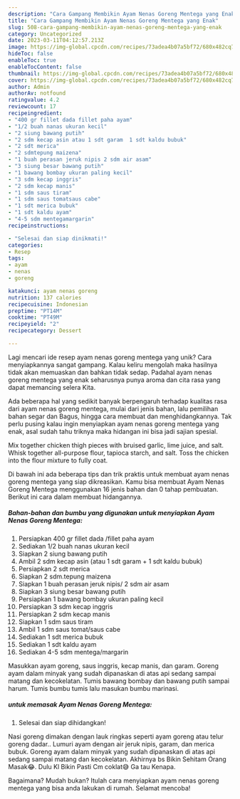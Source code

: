 ```yaml
---
description: "Cara Gampang Membikin Ayam Nenas Goreng Mentega yang Enak"
title: "Cara Gampang Membikin Ayam Nenas Goreng Mentega yang Enak"
slug: 508-cara-gampang-membikin-ayam-nenas-goreng-mentega-yang-enak
category: Uncategorized
date: 2023-03-11T04:12:57.213Z
image: https://img-global.cpcdn.com/recipes/73adea4b07a5bf72/680x482cq70/ayam-nenas-goreng-mentega-foto-resep-utama.jpg
hideToc: false
enableToc: true
enableTocContent: false
thumbnail: https://img-global.cpcdn.com/recipes/73adea4b07a5bf72/680x482cq70/ayam-nenas-goreng-mentega-foto-resep-utama.jpg
cover: https://img-global.cpcdn.com/recipes/73adea4b07a5bf72/680x482cq70/ayam-nenas-goreng-mentega-foto-resep-utama.jpg
author: Admin
authorAv: notfound
ratingvalue: 4.2
reviewcount: 17
recipeingredient:
- "400 gr fillet dada fillet paha ayam"
- "1/2 buah nanas ukuran kecil"
- "2 siung bawang putih"
- "2 sdm kecap asin atau 1 sdt garam  1 sdt kaldu bubuk"
- "2 sdt merica"
- "2 sdmtepung maizena"
- "1 buah perasan jeruk nipis 2 sdm air asam"
- "3 siung besar bawang putih"
- "1 bawang bombay ukuran paling kecil"
- "3 sdm kecap inggris"
- "2 sdm kecap manis"
- "1 sdm saus tiram"
- "1 sdm saus tomatsaus cabe"
- "1 sdt merica bubuk"
- "1 sdt kaldu ayam"
- "4-5 sdm mentegamargarin"
recipeinstructions:

- "Selesai dan siap dinikmati!"
categories:
- Resep
tags:
- ayam
- nenas
- goreng

katakunci: ayam nenas goreng 
nutrition: 137 calories
recipecuisine: Indonesian
preptime: "PT14M"
cooktime: "PT49M"
recipeyield: "2"
recipecategory: Dessert

---
```





Lagi mencari ide resep ayam nenas goreng mentega yang unik? Cara menyiapkannya sangat gampang. Kalau keliru mengolah maka hasilnya tidak akan memuaskan dan bahkan tidak sedap. Padahal ayam nenas goreng mentega yang enak seharusnya punya aroma dan cita rasa yang dapat memancing selera Kita.





Ada beberapa hal yang sedikit banyak berpengaruh terhadap kualitas rasa dari ayam nenas goreng mentega, mulai dari jenis bahan, lalu pemilihan bahan segar dan Bagus, hingga cara membuat dan menghidangkannya. Tak perlu pusing kalau ingin menyiapkan ayam nenas goreng mentega yang enak,      asal sudah tahu triknya maka hidangan ini bisa jadi sajian spesial.














Mix together chicken thigh pieces with bruised garlic, lime juice, and salt. Whisk together all-purpose flour, tapioca starch, and salt. Toss the chicken into the flour mixture to fully coat.






Di bawah ini ada beberapa tips dan trik praktis untuk membuat ayam nenas goreng mentega yang siap dikreasikan. Kamu bisa membuat Ayam Nenas Goreng Mentega menggunakan 16 jenis bahan dan 0 tahap pembuatan. Berikut ini cara dalam membuat hidangannya.

<!--inarticleads1-->

##### Bahan-bahan dan bumbu yang digunakan untuk menyiapkan Ayam Nenas Goreng Mentega:

1. Persiapkan 400 gr fillet dada /fillet paha ayam
1. Sediakan 1/2 buah nanas ukuran kecil
1. Siapkan 2 siung bawang putih
1. Ambil 2 sdm kecap asin (atau 1 sdt garam + 1 sdt kaldu bubuk)
1. Persiapkan 2 sdt merica
1. Siapkan 2 sdm.tepung maizena
1. Siapkan 1 buah perasan jeruk nipis/ 2 sdm air asam
1. Siapkan 3 siung besar bawang putih
1. Persiapkan 1 bawang bombay ukuran paling kecil
1. Persiapkan 3 sdm kecap inggris
1. Persiapkan 2 sdm kecap manis
1. Siapkan 1 sdm saus tiram
1. Ambil 1 sdm saus tomat/saus cabe
1. Sediakan 1 sdt merica bubuk
1. Sediakan 1 sdt kaldu ayam
1. Sediakan 4-5 sdm mentega/margarin


Masukkan ayam goreng, saus inggris, kecap manis, dan garam. Goreng ayam dalam minyak yang sudah dipanaskan di atas api sedang sampai matang dan kecokelatan. Tumis bawang bombay dan bawang putih sampai harum. Tumis bumbu tumis lalu masukan bumbu marinasi. 

<!--inarticleads2-->

#####  untuk memasak Ayam Nenas Goreng Mentega:


1. Selesai dan siap dihidangkan!

Nasi goreng dimakan dengan lauk ringkas seperti ayam goreng atau telur goreng dadar.. Lumuri ayam dengan air jeruk nipis, garam, dan merica bubuk. Goreng ayam dalam minyak yang sudah dipanaskan di atas api sedang sampai matang dan kecokelatan. Akhirnya bs Bikin Sehitam Orang Masak😂. Dulu Kl Bikin Pasti Cm coklat😅 Ga tau Kenapa. 

Bagaimana? Mudah bukan? Itulah cara menyiapkan ayam nenas goreng mentega yang bisa anda lakukan di rumah. Selamat mencoba!
